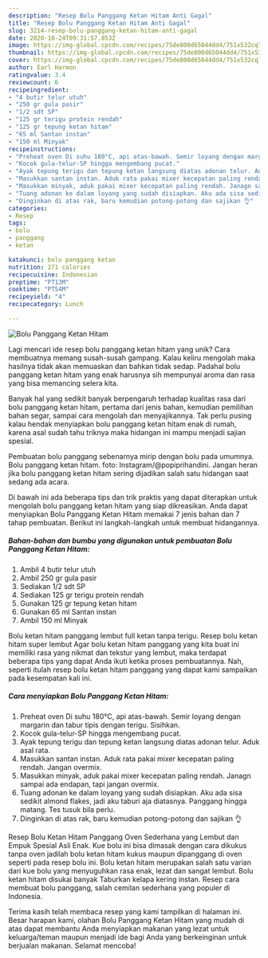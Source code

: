 ```yaml
---
description: "Resep Bolu Panggang Ketan Hitam Anti Gagal"
title: "Resep Bolu Panggang Ketan Hitam Anti Gagal"
slug: 3214-resep-bolu-panggang-ketan-hitam-anti-gagal
date: 2020-10-24T09:31:57.853Z
image: https://img-global.cpcdn.com/recipes/75de800d65044dd4/751x532cq70/bolu-panggang-ketan-hitam-foto-resep-utama.jpg
thumbnail: https://img-global.cpcdn.com/recipes/75de800d65044dd4/751x532cq70/bolu-panggang-ketan-hitam-foto-resep-utama.jpg
cover: https://img-global.cpcdn.com/recipes/75de800d65044dd4/751x532cq70/bolu-panggang-ketan-hitam-foto-resep-utama.jpg
author: Earl Harmon
ratingvalue: 3.4
reviewcount: 6
recipeingredient:
- "4 butir telur utuh"
- "250 gr gula pasir"
- "1/2 sdt SP"
- "125 gr terigu protein rendah"
- "125 gr tepung ketan hitam"
- "65 ml Santan instan"
- "150 ml Minyak"
recipeinstructions:
- "Preheat oven Di suhu 180°C, api atas-bawah. Semir loyang dengan margarin dan tabur tipis dengan terigu. Sisihkan."
- "Kocok gula-telur-SP hingga mengembang pucat."
- "Ayak tepung terigu dan tepung ketan langsung diatas adonan telur. Aduk asal rata."
- "Masukkan santan instan. Aduk rata pakai mixer kecepatan paling rendah. Jangan overmix."
- "Masukkan minyak, aduk pakai mixer kecepatan paling rendah. Janagn sampai ada endapan, tapi jangan overmix."
- "Tuang adonan ke dalam loyang yang sudah disiapkan. Aku ada sisa sedikit almond flakes, jadi aku taburi aja diatasnya. Panggang hingga matang. Tes tusuk bila perlu."
- "Dinginkan di atas rak, baru kemudian potong-potong dan sajikan 👌"
categories:
- Resep
tags:
- bolu
- panggang
- ketan

katakunci: bolu panggang ketan 
nutrition: 271 calories
recipecuisine: Indonesian
preptime: "PT13M"
cooktime: "PT54M"
recipeyield: "4"
recipecategory: Lunch

---
```



![Bolu Panggang Ketan Hitam](https://img-global.cpcdn.com/recipes/75de800d65044dd4/751x532cq70/bolu-panggang-ketan-hitam-foto-resep-utama.jpg)

Lagi mencari ide resep bolu panggang ketan hitam yang unik? Cara membuatnya memang susah-susah gampang. Kalau keliru mengolah maka hasilnya tidak akan memuaskan dan bahkan tidak sedap. Padahal bolu panggang ketan hitam yang enak harusnya sih mempunyai aroma dan rasa yang bisa memancing selera kita.

Banyak hal yang sedikit banyak berpengaruh terhadap kualitas rasa dari bolu panggang ketan hitam, pertama dari jenis bahan, kemudian pemilihan bahan segar, sampai cara mengolah dan menyajikannya. Tak perlu pusing kalau hendak menyiapkan bolu panggang ketan hitam enak di rumah, karena asal sudah tahu triknya maka hidangan ini mampu menjadi sajian spesial.

Pembuatan bolu panggang sebenarnya mirip dengan bolu pada umumnya. Bolu panggang ketan hitam. foto: Instagram/@popiprihandini. Jangan heran jika bolu panggang ketan hitam sering dijadikan salah satu hidangan saat sedang ada acara.


Di bawah ini ada beberapa tips dan trik praktis yang dapat diterapkan untuk mengolah bolu panggang ketan hitam yang siap dikreasikan. Anda dapat menyiapkan Bolu Panggang Ketan Hitam memakai 7 jenis bahan dan 7 tahap pembuatan. Berikut ini langkah-langkah untuk membuat hidangannya.

<!--inarticleads1-->

##### Bahan-bahan dan bumbu yang digunakan untuk pembuatan Bolu Panggang Ketan Hitam:

1. Ambil 4 butir telur utuh
1. Ambil 250 gr gula pasir
1. Sediakan 1/2 sdt SP
1. Sediakan 125 gr terigu protein rendah
1. Gunakan 125 gr tepung ketan hitam
1. Gunakan 65 ml Santan instan
1. Ambil 150 ml Minyak


Bolu ketan hitam panggang lembut full ketan tanpa terigu. Resep bolu ketan hitam super lembut Agar bolu ketan hitam panggang yang kita buat ini memiliki rasa yang nikmat dan tekstur yang lembut, maka terdapat beberapa tips yang dapat Anda ikuti ketika proses pembuatannya. Nah, seperti itulah resep bolu ketan hitam panggang yang dapat kami sampaikan pada kesempatan kali ini. 

<!--inarticleads2-->

##### Cara menyiapkan Bolu Panggang Ketan Hitam:

1. Preheat oven Di suhu 180°C, api atas-bawah. Semir loyang dengan margarin dan tabur tipis dengan terigu. Sisihkan.
1. Kocok gula-telur-SP hingga mengembang pucat.
1. Ayak tepung terigu dan tepung ketan langsung diatas adonan telur. Aduk asal rata.
1. Masukkan santan instan. Aduk rata pakai mixer kecepatan paling rendah. Jangan overmix.
1. Masukkan minyak, aduk pakai mixer kecepatan paling rendah. Janagn sampai ada endapan, tapi jangan overmix.
1. Tuang adonan ke dalam loyang yang sudah disiapkan. Aku ada sisa sedikit almond flakes, jadi aku taburi aja diatasnya. Panggang hingga matang. Tes tusuk bila perlu.
1. Dinginkan di atas rak, baru kemudian potong-potong dan sajikan 👌


Resep Bolu Ketan Hitam Panggang Oven Sederhana yang Lembut dan Empuk Spesial Asli Enak. Kue bolu ini bisa dimasak dengan cara dikukus tanpa oven jadilah bolu ketan hitam kukus maupun dipanggang di oven seperti pada resep bolu ini. Bolu ketan hitam merupakan salah satu varian dari kue bolu yang menyuguhkan rasa enak, lezat dan sangat lembut. Bolu ketan hitam disukai banyak Taburkan kelapa kering instan. Resep cara membuat bolu panggang, salah cemilan sederhana yang populer di Indonesia. 

Terima kasih telah membaca resep yang kami tampilkan di halaman ini. Besar harapan kami, olahan Bolu Panggang Ketan Hitam yang mudah di atas dapat membantu Anda menyiapkan makanan yang lezat untuk keluarga/teman maupun menjadi ide bagi Anda yang berkeinginan untuk berjualan makanan. Selamat mencoba!

